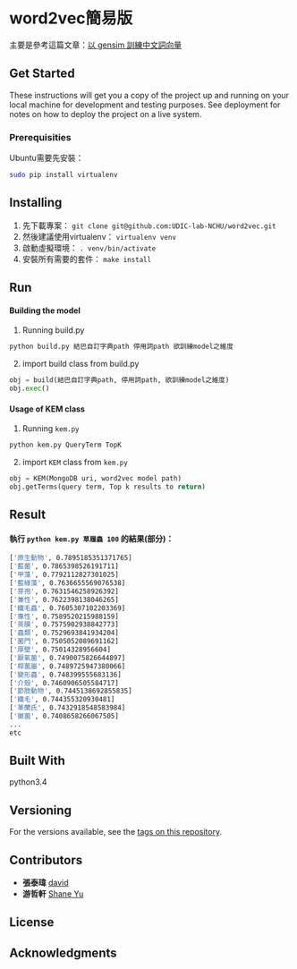 # word2vec簡易版

主要是參考這篇文章：[以 gensim 訓練中文詞向量](http://zake7749.github.io/2016/08/28/word2vec-with-gensim/)


## Get Started

These instructions will get you a copy of the project up and running on your local machine for development and testing purposes. See deployment for notes on how to deploy the project on a live system.

### Prerequisities

Ubuntu需要先安裝：

```bash
sudo pip install virtualenv
```

## Installing

1. 先下載專案： `git clone git@github.com:UDIC-lab-NCHU/word2vec.git`
2. 然後建議使用virtualenv： `virtualenv venv`
3. 啟動虛擬環境： `. venv/bin/activate`
4. 安裝所有需要的套件： `make install`

## Run
#### Building the model
1. Running build.py
```bash
python build.py 結巴自訂字典path 停用詞path 欲訓練model之維度
```

2. import build class from build.py
```python
obj = build(結巴自訂字典path, 停用詞path, 欲訓練model之維度)
obj.exec()
```

#### Usage of KEM class
1. Running `kem.py`
```bash
python kem.py QueryTerm TopK
```

2. import `KEM` class from `kem.py`
```python
obj = KEM(MongoDB uri, word2vec model path)
obj.getTerms(query term, Top k results to return)
```


## Result

#### 執行 `python kem.py 草履蟲 100` 的結果(部分)：

```bash
['原生動物', 0.7895185351371765]
['藍菌', 0.7865398526191711]
['甲藻', 0.7792112827301025]
['藍綠藻', 0.7636655569076538]
['芽孢', 0.7631546258926392]
['兼性', 0.7622398138046265]
['纖毛蟲', 0.7605307102203369]
['專性', 0.7589520215988159]
['莢膜', 0.7575902938842773]
['蟲類', 0.7529693841934204]
['菌門', 0.7505052089691162]
['厚壁', 0.75014328956604]
['厭氧菌', 0.7490075826644897]
['桿菌屬', 0.7489725947380066]
['變形蟲', 0.748399555683136]
['介殼', 0.7460906505584717]
['節肢動物', 0.7445138692855835]
['纖毛', 0.744355320930481]
['革蘭氏', 0.7432918548583984]
['黴菌', 0.7408658266067505]
...
etc
```

## Built With

python3.4

## Versioning

For the versions available, see the [tags on this repository](https://github.com/Stufinite/Time-To-Dinner/releases).

## Contributors
* __張泰瑋__ [david](https://github.com/david30907d)
* __游哲軒__ [Shane Yu](https://github.com/theshaneyu)

## License

## Acknowledgments
